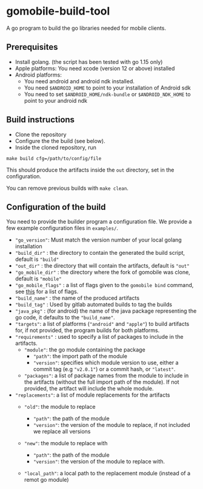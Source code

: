 # gomobile-build-tool

A go program to build the go libraries needed for mobile clients.

## Prerequisites

- Install golang. (the script has been tested with go 1.15 only)
- Apple platforms: You need xcode (version 12 or above) installed
- Android platforms:
  - You need android and android ndk installed.
  - You need `$ANDROID_HOME` to point to your installation of Android sdk
  - You need to set `$ANDROID_HOME/ndk-bundle` or `$ANDROID_NDK_HOME` to point
    to your android ndk


## Build instructions

- Clone the repository
- Configure the the build (see below).
- Inside the cloned repository, run
```
make build cfg=/path/to/config/file
```
This should produce the artifacts inside the `out` directory, set in the
configuration.

You can remove previous builds with `make clean`.

## Configuration of the build

You need to provide the builder program a configuration file.
We provide a few example configuration files in `examples/`.

- `"go_version"`: Must match the version number of your local golang installation
- `"build_dir"` : the directory to contain the generated the build script, default is `"build"`
- `"out_dir"` : the directory that will contain the artifacts, default is `"out"`
- `"go_mobile_dir"` : the directory where the fork of gomobile was clone, default is `"mobile"`
- `"go_mobile_flags"` : a list of flags given to the `gomobile bind` command, see [this](https://godoc.org/golang.org/x/mobile/cmd/gomobile#hdr-Build_a_library_for_Android_and_iOS) for a list of flags.
- `"build_name"` : the name of the produced artifacts
- `"build_tag"` : Used by gitlab automated builds to tag the builds
- `"java_pkg"` : (for android) the name of the java package representing the go code, it defaults to the `"build_name"`.
- `"targets"`: a list of platforms (`"android"` and `"apple"`) to build artifacts for, if not provided, the program builds for both platforms.
- `"requirements"` : used to specify a list of packages to include in the artifacts.
    - `"module"`: the go module containing the package
        - `"path"`: the import path of the module
        - `"version"`: specifies which module version to use, either a commit tag (e.g `"v2.0.1"`) or a commit hash, or `"latest"`.
    - `"packages"`: a list of package names from the module to include in the artifacts (without the full import path of the module). If not provided, the artifact will include the whole module.
- `"replacements"`: a list of module replacements for the artifacts
    - `"old"`: the module to replace
        - `"path"`: the path of the module
        - `"version"`: the version of the module to replace, if not included we replace all versions
    
    - `"new"`: the module to replace with
        - `"path"`: the path of the module
        - `"version"`: the version of the module to replace with.
    - `"local_path"`: a local path to the replacement module (instead of a remot go module)


